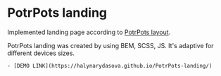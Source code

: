 # PotrPots landing

Implemented landing page according to [PotrPots layout](https://www.figma.com/file/50zgLU65Mcd3MisFHMfLfx/POTR-POTS_FE-students?node-id=1760-281&t=8mVB4ErRaDGVE7nj-0).

PotrPots landing was created by using BEM, SCSS, JS. It's adaptive for different devices sizes. 

    - [DEMO LINK](https://halynarydasova.github.io/PotrPots-landing/)
